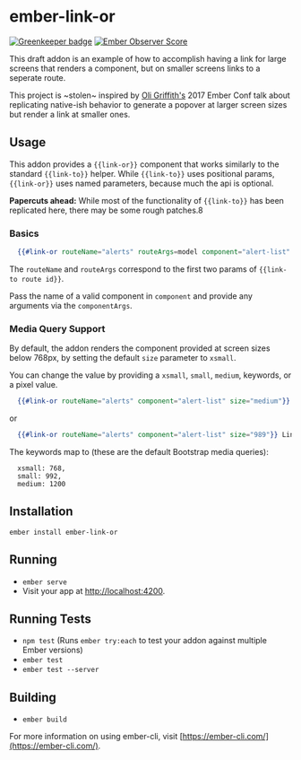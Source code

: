# ember-link-or

[![Greenkeeper badge](https://badges.greenkeeper.io/donaldwasserman/ember-link-or.svg)](https://greenkeeper.io/)
[![Ember Observer Score](https://emberobserver.com/badges/ember-link-or.svg)](https://emberobserver.com/addons/ember-link-or)

This draft addon is an example of how to accomplish having a link for large
screens that renders a component, but on smaller screens links to a seperate route.

This project is ~stolen~ inspired by [Oli Griffith's](https://github.com/oligriffiths)
2017 Ember Conf talk about replicating native-ish behavior to generate a popover
at larger screen sizes but render a link at smaller ones.

## Usage

This addon provides a `{{link-or}}` component that works similarly to the standard
`{{link-to}}` helper. While `{{link-to}}` uses positional params, `{{link-or}}` uses
named parameters, because much the api is optional.

**Papercuts ahead:** While most of the functionality of `{{link-to}}` has been
replicated here, there may be some rough patches.8

### Basics

```hbs
  {{#link-or routeName="alerts" routeArgs=model component="alert-list" componentArgs=model}}<span class="fa fa-alert"></span> Alerts {{/link-or}}
```
The `routeName` and `routeArgs` correspond to the first two params of `{{link-to route id}}`.

Pass the name of a valid component in `component` and provide any arguments via the `componentArgs`.

### Media Query Support

By default, the addon renders the component provided at screen sizes below 768px,
by setting the default `size` parameter to `xsmall`.

You can change the value by providing a `xsmall`, `small`, `medium`, keywords, or a pixel
value.

```hbs
  {{#link-or routeName="alerts" component="alert-list" size="medium"}} Link {{/link-or}}
```

or

```hbs
  {{#link-or routeName="alerts" component="alert-list" size="989"}} Link {{/link-or}}
```

The keywords map to (these are the default Bootstrap media queries):

```
  xsmall: 768,
  small: 992,
  medium: 1200
```


## Installation

`ember install ember-link-or`

## Running

* `ember serve`
* Visit your app at [http://localhost:4200](http://localhost:4200).

## Running Tests

* `npm test` (Runs `ember try:each` to test your addon against multiple Ember versions)
* `ember test`
* `ember test --server`

## Building

* `ember build`

For more information on using ember-cli, visit [https://ember-cli.com/](https://ember-cli.com/).
